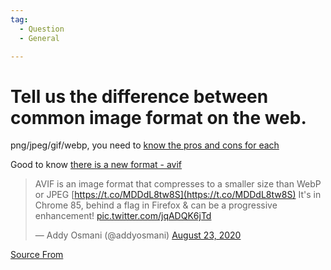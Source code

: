 ```yaml
---
tag:
  - Question
  - General

---
```

  
# Tell us the difference between common image format on the web.

png/jpeg/gif/webp, you need to [know the pros and cons for each](https://premium.wpmudev.org/blog/best-image-formats-png-vs-jpg-svg-gif-webp/)

Good to know [there is a new format - avif](https://reachlightspeed.com/blog/using-the-new-high-performance-avif-image-format-on-the-web-today/)

> AVIF is an image format that compresses to a smaller size than WebP or JPEG [https://t.co/MDDdL8tw8S](https://t.co/MDDdL8tw8S) It's in Chrome 85, behind a flag in Firefox & can be a progressive enhancement! [pic.twitter.com/jqADQK6jTd](https://t.co/jqADQK6jTd)
> 
> — Addy Osmani (@addyosmani) [August 23, 2020](https://twitter.com/addyosmani/status/1297463776879550464?ref_src=twsrc%5Etfw)


[Source From](https://bigfrontend.dev/question/Tell-us-the-difference-between-common-image-format-on-the-web)

  